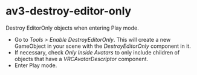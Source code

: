 # av3-destroy-editor-only
Destroy EditorOnly objects when entering Play mode.

- Go to *Tools > Enable DestroyEditorOnly*. This will create a new GameObject in your scene with the *DestroyEditorOnly* component in it.
- If necessary, check *Only Inside Avatars* to only include children of objects that have a *VRCAvatarDescriptor* component.
- Enter Play mode.
